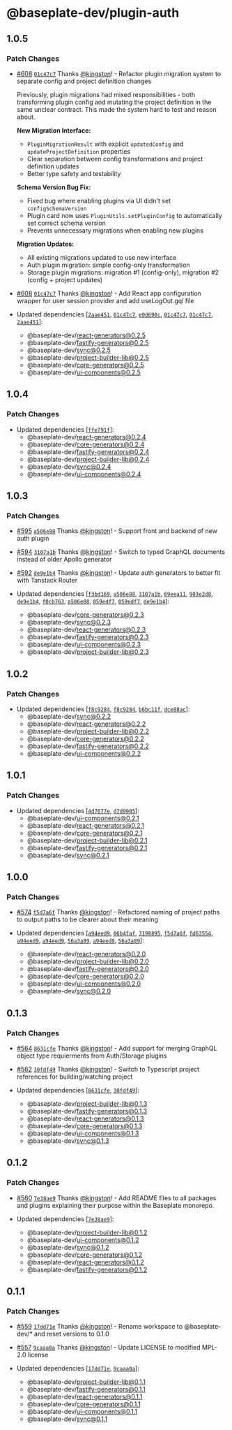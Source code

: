 # @baseplate-dev/plugin-auth

## 1.0.5

### Patch Changes

- [#608](https://github.com/halfdomelabs/baseplate/pull/608) [`01c47c7`](https://github.com/halfdomelabs/baseplate/commit/01c47c77f039a463de03271de6461cd969d5a8e8) Thanks [@kingston](https://github.com/kingston)! - Refactor plugin migration system to separate config and project definition changes

  Previously, plugin migrations had mixed responsibilities - both transforming plugin config and mutating the project definition in the same unclear contract. This made the system hard to test and reason about.

  **New Migration Interface:**

  - `PluginMigrationResult` with explicit `updatedConfig` and `updateProjectDefinition` properties
  - Clear separation between config transformations and project definition updates
  - Better type safety and testability

  **Schema Version Bug Fix:**

  - Fixed bug where enabling plugins via UI didn't set `configSchemaVersion`
  - Plugin card now uses `PluginUtils.setPluginConfig` to automatically set correct schema version
  - Prevents unnecessary migrations when enabling new plugins

  **Migration Updates:**

  - All existing migrations updated to use new interface
  - Auth plugin migration: simple config-only transformation
  - Storage plugin migrations: migration #1 (config-only), migration #2 (config + project updates)

- [#608](https://github.com/halfdomelabs/baseplate/pull/608) [`01c47c7`](https://github.com/halfdomelabs/baseplate/commit/01c47c77f039a463de03271de6461cd969d5a8e8) Thanks [@kingston](https://github.com/kingston)! - Add React app configuration wrapper for user session provider and add useLogOut.gql file

- Updated dependencies [[`2aae451`](https://github.com/halfdomelabs/baseplate/commit/2aae45107cb6331234d14d8a6491b55e7f6d9f33), [`01c47c7`](https://github.com/halfdomelabs/baseplate/commit/01c47c77f039a463de03271de6461cd969d5a8e8), [`e0d690c`](https://github.com/halfdomelabs/baseplate/commit/e0d690c1e139f93a8ff60c9e0c90bc72cdf705a4), [`01c47c7`](https://github.com/halfdomelabs/baseplate/commit/01c47c77f039a463de03271de6461cd969d5a8e8), [`01c47c7`](https://github.com/halfdomelabs/baseplate/commit/01c47c77f039a463de03271de6461cd969d5a8e8), [`2aae451`](https://github.com/halfdomelabs/baseplate/commit/2aae45107cb6331234d14d8a6491b55e7f6d9f33)]:
  - @baseplate-dev/react-generators@0.2.5
  - @baseplate-dev/fastify-generators@0.2.5
  - @baseplate-dev/sync@0.2.5
  - @baseplate-dev/project-builder-lib@0.2.5
  - @baseplate-dev/core-generators@0.2.5
  - @baseplate-dev/ui-components@0.2.5

## 1.0.4

### Patch Changes

- Updated dependencies [[`ffe791f`](https://github.com/halfdomelabs/baseplate/commit/ffe791f6ab44e82c8481f3a18df9262dec71cff6)]:
  - @baseplate-dev/react-generators@0.2.4
  - @baseplate-dev/core-generators@0.2.4
  - @baseplate-dev/fastify-generators@0.2.4
  - @baseplate-dev/project-builder-lib@0.2.4
  - @baseplate-dev/sync@0.2.4
  - @baseplate-dev/ui-components@0.2.4

## 1.0.3

### Patch Changes

- [#595](https://github.com/halfdomelabs/baseplate/pull/595) [`a506e88`](https://github.com/halfdomelabs/baseplate/commit/a506e88893bf395916ef3fbf6dd9dd7c0ff17acb) Thanks [@kingston](https://github.com/kingston)! - Support front and backend of new auth plugin

- [#594](https://github.com/halfdomelabs/baseplate/pull/594) [`3107a1b`](https://github.com/halfdomelabs/baseplate/commit/3107a1b6917c3b2d14c7e91e2972b06955ebb4ea) Thanks [@kingston](https://github.com/kingston)! - Switch to typed GraphQL documents instead of older Apollo generator

- [#592](https://github.com/halfdomelabs/baseplate/pull/592) [`de9e1b4`](https://github.com/halfdomelabs/baseplate/commit/de9e1b4f3a8a7dcf6b962781a0aa589eb970c7a8) Thanks [@kingston](https://github.com/kingston)! - Update auth generators to better fit with Tanstack Router

- Updated dependencies [[`f3bd169`](https://github.com/halfdomelabs/baseplate/commit/f3bd169b8debc52628179ca6ebd93c20b8a6f841), [`a506e88`](https://github.com/halfdomelabs/baseplate/commit/a506e88893bf395916ef3fbf6dd9dd7c0ff17acb), [`3107a1b`](https://github.com/halfdomelabs/baseplate/commit/3107a1b6917c3b2d14c7e91e2972b06955ebb4ea), [`69eea11`](https://github.com/halfdomelabs/baseplate/commit/69eea11c3662fbad9b8d2283d5127195c8379c07), [`903e2d8`](https://github.com/halfdomelabs/baseplate/commit/903e2d898c47e6559f55f023eb89a0b524098f3a), [`de9e1b4`](https://github.com/halfdomelabs/baseplate/commit/de9e1b4f3a8a7dcf6b962781a0aa589eb970c7a8), [`f0cb763`](https://github.com/halfdomelabs/baseplate/commit/f0cb7632f04bfb487722785fac7218d76d3b7e3b), [`a506e88`](https://github.com/halfdomelabs/baseplate/commit/a506e88893bf395916ef3fbf6dd9dd7c0ff17acb), [`059edf7`](https://github.com/halfdomelabs/baseplate/commit/059edf771755f1ff846494f238d777a9d1f7f5d7), [`059edf7`](https://github.com/halfdomelabs/baseplate/commit/059edf771755f1ff846494f238d777a9d1f7f5d7), [`de9e1b4`](https://github.com/halfdomelabs/baseplate/commit/de9e1b4f3a8a7dcf6b962781a0aa589eb970c7a8)]:
  - @baseplate-dev/core-generators@0.2.3
  - @baseplate-dev/sync@0.2.3
  - @baseplate-dev/react-generators@0.2.3
  - @baseplate-dev/fastify-generators@0.2.3
  - @baseplate-dev/ui-components@0.2.3
  - @baseplate-dev/project-builder-lib@0.2.3

## 1.0.2

### Patch Changes

- Updated dependencies [[`f8c9284`](https://github.com/halfdomelabs/baseplate/commit/f8c9284752c12c6aab70481bf98e6fa402e61075), [`f8c9284`](https://github.com/halfdomelabs/baseplate/commit/f8c9284752c12c6aab70481bf98e6fa402e61075), [`b6bc11f`](https://github.com/halfdomelabs/baseplate/commit/b6bc11fdf199c8de40832eb88ea6f6cfc83aa5d7), [`dce88ac`](https://github.com/halfdomelabs/baseplate/commit/dce88ac8d1f951f7336c12c5e004107de3a23e97)]:
  - @baseplate-dev/sync@0.2.2
  - @baseplate-dev/react-generators@0.2.2
  - @baseplate-dev/project-builder-lib@0.2.2
  - @baseplate-dev/core-generators@0.2.2
  - @baseplate-dev/fastify-generators@0.2.2
  - @baseplate-dev/ui-components@0.2.2

## 1.0.1

### Patch Changes

- Updated dependencies [[`4d7677e`](https://github.com/halfdomelabs/baseplate/commit/4d7677e8ef2da8ed045ee7fe409519f0f124b34c), [`d7d9985`](https://github.com/halfdomelabs/baseplate/commit/d7d998540ca5886259f93b5020c4d8939c5cdf5f)]:
  - @baseplate-dev/ui-components@0.2.1
  - @baseplate-dev/react-generators@0.2.1
  - @baseplate-dev/core-generators@0.2.1
  - @baseplate-dev/project-builder-lib@0.2.1
  - @baseplate-dev/fastify-generators@0.2.1
  - @baseplate-dev/sync@0.2.1

## 1.0.0

### Patch Changes

- [#574](https://github.com/halfdomelabs/baseplate/pull/574) [`f5d7a6f`](https://github.com/halfdomelabs/baseplate/commit/f5d7a6f781b1799bb8ad197973e5cec04f869264) Thanks [@kingston](https://github.com/kingston)! - Refactored naming of project paths to output paths to be clearer about their meaning

- Updated dependencies [[`a94eed9`](https://github.com/halfdomelabs/baseplate/commit/a94eed9c12236c5fb772d998b9c34ca876c10c13), [`06b4faf`](https://github.com/halfdomelabs/baseplate/commit/06b4fafaf3d2ed848d959a9911b9bfa26702d4a3), [`3198895`](https://github.com/halfdomelabs/baseplate/commit/3198895bc45f6ff031e3d1e2c8554ddc3a30261d), [`f5d7a6f`](https://github.com/halfdomelabs/baseplate/commit/f5d7a6f781b1799bb8ad197973e5cec04f869264), [`fd63554`](https://github.com/halfdomelabs/baseplate/commit/fd635544eb6df0385501f61f3e51bce554633458), [`a94eed9`](https://github.com/halfdomelabs/baseplate/commit/a94eed9c12236c5fb772d998b9c34ca876c10c13), [`a94eed9`](https://github.com/halfdomelabs/baseplate/commit/a94eed9c12236c5fb772d998b9c34ca876c10c13), [`56a3a89`](https://github.com/halfdomelabs/baseplate/commit/56a3a8944b9a557cca0484d78851fca10122e5f9), [`a94eed9`](https://github.com/halfdomelabs/baseplate/commit/a94eed9c12236c5fb772d998b9c34ca876c10c13), [`56a3a89`](https://github.com/halfdomelabs/baseplate/commit/56a3a8944b9a557cca0484d78851fca10122e5f9)]:
  - @baseplate-dev/react-generators@0.2.0
  - @baseplate-dev/project-builder-lib@0.2.0
  - @baseplate-dev/fastify-generators@0.2.0
  - @baseplate-dev/core-generators@0.2.0
  - @baseplate-dev/ui-components@0.2.0
  - @baseplate-dev/sync@0.2.0

## 0.1.3

### Patch Changes

- [#564](https://github.com/halfdomelabs/baseplate/pull/564) [`8631cfe`](https://github.com/halfdomelabs/baseplate/commit/8631cfec32f1e5286d6d1ab0eb0e858461672545) Thanks [@kingston](https://github.com/kingston)! - Add support for merging GraphQL object type requierments from Auth/Storage plugins

- [#562](https://github.com/halfdomelabs/baseplate/pull/562) [`30fdf49`](https://github.com/halfdomelabs/baseplate/commit/30fdf4988de244c30d13c93b7761587d4c1413ad) Thanks [@kingston](https://github.com/kingston)! - Switch to Typescript project references for building/watching project

- Updated dependencies [[`8631cfe`](https://github.com/halfdomelabs/baseplate/commit/8631cfec32f1e5286d6d1ab0eb0e858461672545), [`30fdf49`](https://github.com/halfdomelabs/baseplate/commit/30fdf4988de244c30d13c93b7761587d4c1413ad)]:
  - @baseplate-dev/project-builder-lib@0.1.3
  - @baseplate-dev/fastify-generators@0.1.3
  - @baseplate-dev/react-generators@0.1.3
  - @baseplate-dev/core-generators@0.1.3
  - @baseplate-dev/ui-components@0.1.3
  - @baseplate-dev/sync@0.1.3

## 0.1.2

### Patch Changes

- [#560](https://github.com/halfdomelabs/baseplate/pull/560) [`7e38ae9`](https://github.com/halfdomelabs/baseplate/commit/7e38ae9102c7c8ea958d2dab94e76be848d1c1a8) Thanks [@kingston](https://github.com/kingston)! - Add README files to all packages and plugins explaining their purpose within the Baseplate monorepo.

- Updated dependencies [[`7e38ae9`](https://github.com/halfdomelabs/baseplate/commit/7e38ae9102c7c8ea958d2dab94e76be848d1c1a8)]:
  - @baseplate-dev/project-builder-lib@0.1.2
  - @baseplate-dev/ui-components@0.1.2
  - @baseplate-dev/sync@0.1.2
  - @baseplate-dev/core-generators@0.1.2
  - @baseplate-dev/react-generators@0.1.2
  - @baseplate-dev/fastify-generators@0.1.2

## 0.1.1

### Patch Changes

- [#559](https://github.com/halfdomelabs/baseplate/pull/559) [`17dd71e`](https://github.com/halfdomelabs/baseplate/commit/17dd71e3b9f83e3359eb007f8eab1c4792bdbb8b) Thanks [@kingston](https://github.com/kingston)! - Rename workspace to @baseplate-dev/\* and reset versions to 0.1.0

- [#557](https://github.com/halfdomelabs/baseplate/pull/557) [`9caaa0a`](https://github.com/halfdomelabs/baseplate/commit/9caaa0aed05677a75fed79601dcfd24ec85ab5ad) Thanks [@kingston](https://github.com/kingston)! - Update LICENSE to modified MPL-2.0 license

- Updated dependencies [[`17dd71e`](https://github.com/halfdomelabs/baseplate/commit/17dd71e3b9f83e3359eb007f8eab1c4792bdbb8b), [`9caaa0a`](https://github.com/halfdomelabs/baseplate/commit/9caaa0aed05677a75fed79601dcfd24ec85ab5ad)]:
  - @baseplate-dev/project-builder-lib@0.1.1
  - @baseplate-dev/fastify-generators@0.1.1
  - @baseplate-dev/react-generators@0.1.1
  - @baseplate-dev/core-generators@0.1.1
  - @baseplate-dev/ui-components@0.1.1
  - @baseplate-dev/sync@0.1.1
